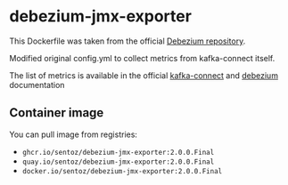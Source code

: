 # debezium-jmx-exporter

This Dockerfile was taken from the official
[Debezium repository](https://github.com/debezium/debezium-examples/tree/main/monitoring/debezium-jmx-exporter).

Modified original config.yml to collect metrics from kafka-connect itself.

The list of metrics is available in the official
[kafka-connect](https://docs.confluent.io/home/connect/self-managed/monitoring.html#using-jmx-to-monitor-kconnect)
and [debezium](https://debezium.io/documentation/reference/connectors/postgresql.html#postgresql-monitoring)
documentation

## Container image

You can pull image from registries:

* `ghcr.io/sentoz/debezium-jmx-exporter:2.0.0.Final`
* `quay.io/sentoz/debezium-jmx-exporter:2.0.0.Final`
* `docker.io/sentoz/debezium-jmx-exporter:2.0.0.Final`

<!--
Title: Debezium JMX Exporter
Description: Dockerfile for build image with jmx exporter.
Author: sentoz
Keywords:
  debezium jmx exporter
  debezium prometheus exporter
  kafka connect jmx exporter
-->
